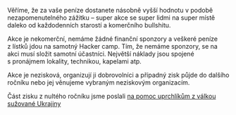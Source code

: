 Věříme, že za vaše peníze dostanete násobně vyšší hodnotu v podobě nezapomenutelného
zážitku – super akce se super lidmi na super místě daleko od každodenních starostí a komerčního bullshitu.

Akce je nekomerční, nemáme žádné finanční sponzory a veškeré peníze z lístků
jdou na samotný Hacker camp. Tím, že nemáme sponzory, se na akci musí složit samotní účastníci.
Největší náklady jsou spojené s pronájmem lokality, technikou, kapelami atp.

Akce je nezisková, organizují ji dobrovolníci a případný zisk půjde do dalšího ročníku
nebo jej věnujeme vybraným neziskovým organizacím.

Část zisku z nultého ročníku jsme poslali [na pomoc uprchlíkům z válkou sužované Ukrajiny](https://hackercampworkspace.slack.com/archives/C01V4Q0AZ0U/p1645987603664159)
          
